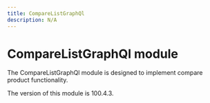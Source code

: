 ```yaml
---
title: CompareListGraphQl
description: N/A
---
```


# CompareListGraphQl module

The CompareListGraphQl module is designed to implement compare product functionality.

<InlineAlert slots="text" />
The version of this module is 100.4.3.
